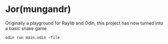 # Jor(mungandr)

Originally a playground for Raylib and Odin, this project has now turned into a basic snake game

`odin run main.odin -file`